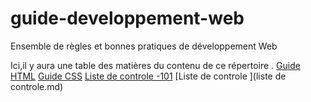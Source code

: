 # guide-developpement-web
Ensemble de règles  et bonnes pratiques de développement Web

Ici,il y aura une table des matières du contenu de ce répertoire .
[Guide HTML](guide-html.md)
[Guide CSS](guide-css.md)
[Liste de controle -101](liste-de-controle-101.md) 
[Liste de controle ](liste de controle.md)
